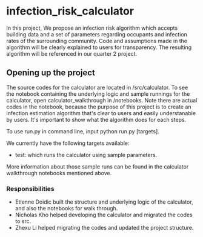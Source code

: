 # infection_risk_calculator
In this project, We propose an infection risk algorithm which accepts building data and a set of parameters regarding occupants and infection rates of the surrounding community. Code and assumptions made in the algorithm will be clearly explained to users for transparency. The resulting algorithm will be referenced in our quarter 2 project. 




## Opening up the project
The source codes for the calculator are located in /src/calculator. 
To see the notebook containing the underlying logic and sample runnings for the calculator, open calculator_walkthrough in /notebooks. Note there are actual codes in the notebook, because the purpose of this project is to create an infection estimation algorithm that's clear to users and easily understanable by users. It's important to show what the algorithm does for each steps. 

To use run.py in command line, input python run.py [targets]. 

We currently have the following targets available: 



* test: which runs the calculator using sample parameters. 

More information about those sample runs can be found in the calculator walkthrough notebooks mentioned above. 

### Responsibilities
* Etienne Doidic built the structure and underlying logic of the calculator, and also the notebooks for walk through. 
* Nicholas Kho helped developing the calculator and migrated the codes to src. 
* Zhexu Li helped migrating the codes and updated the project structure. 

